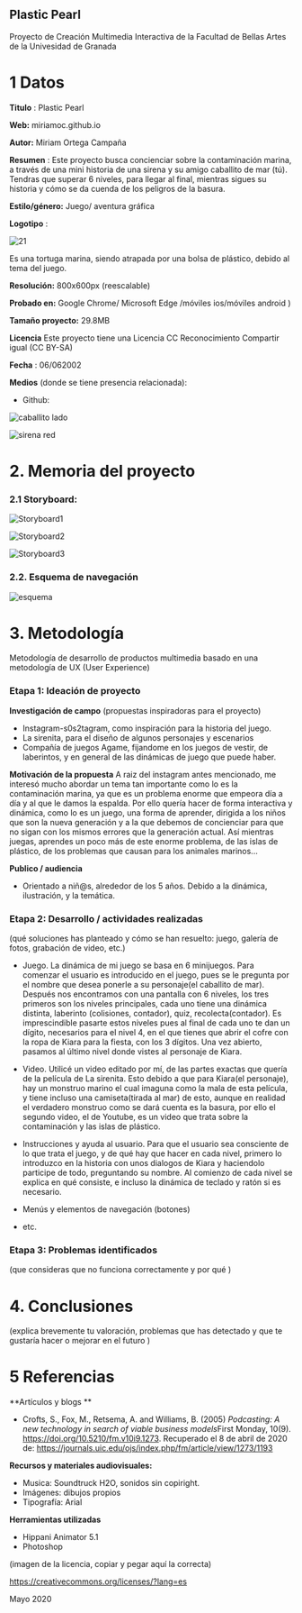 ## Plastic Pearl

Proyecto de Creación Multimedia Interactiva de la  Facultad de Bellas Artes de la Univesidad de Granada



# 1 Datos 



**Titulo** : Plastic Pearl

**Web:**   miriamoc.github.io

**Autor:**  Miriam Ortega Campaña

**Resumen** : Este proyecto busca concienciar sobre la contaminación marina, a través de una mini historia de una sirena y su amigo caballito de mar (tú). Tendras que superar 6 niveles, para llegar al final, mientras sigues su historia y cómo se da cuenda de los peligros de la basura.

**Estilo/género:**  Juego/ aventura gráfica

**Logotipo** : 

![21](https://user-images.githubusercontent.com/106731684/171935990-81197dd0-92c5-4560-9a0b-718b71c9aba3.png)

Es una tortuga marina, siendo atrapada por una bolsa de plástico, debido al tema del juego.


**Resolución:** 800x600px (reescalable)

**Probado en:**   Google Chrome/ Microsoft Edge /móviles ios/móviles android )

**Tamaño proyecto:** 29.8MB 

**Licencia** Este proyecto tiene una Licencia CC Reconocimiento Compartir igual (CC BY-SA)

**Fecha** : 06/062002

**Medios** (donde se tiene presencia relacionada):

- Github:

![caballito lado](https://user-images.githubusercontent.com/106731684/172136606-ef19e1a8-d61d-41b8-acdc-22c6bf130720.png)



![sirena red](https://user-images.githubusercontent.com/106731684/172136617-46201de2-c6fd-4a23-8157-731fb6e62aab.png)




# 2. Memoria del proyecto 

### 2.1 Storyboard: 

![Storyboard1](https://user-images.githubusercontent.com/106731684/172019940-69e98ee7-f7a9-4fb2-921a-2560c3db84df.png)


![Storyboard2](https://user-images.githubusercontent.com/106731684/172019945-0ea44f80-7a6f-412c-829b-8fa7398716a5.png)


![Storyboard3](https://user-images.githubusercontent.com/106731684/172019948-ed378b2b-dc17-4e31-b5a7-10ed450ee835.png)



### 2.2. Esquema de navegación 

![esquema](https://user-images.githubusercontent.com/106731684/172019996-1ae5c339-2ac9-4a15-9ea0-a52c3e39e827.png)



# 3. Metodología

Metodología de desarrollo de productos multimedia basado en una metodología de UX (User Experience)



### Etapa 1: Ideación de proyecto

**Investigación de campo** (propuestas inspiradoras para el proyecto)

- Instagram-s0s2tagram, como inspiración para la historia del juego.
- La sirenita, para el diseño de algunos personajes y escenarios
- Compañía de juegos Agame, fijandome en los juegos de vestir, de laberintos, y en general de las dinámicas de juego que puede haber.



**Motivación de la propuesta** 
A raiz del instagram antes mencionado, me interesó mucho abordar un tema tan importante como lo es la contaminación marina, ya que es un problema enorme que empeora día a día y al que le damos la espalda. Por ello quería hacer de forma interactiva y dinámica, como lo es un juego, una forma de aprender, dirigida a los niños que son la nueva generación y a la que debemos de concienciar para que no sigan con los mismos errores que la generación actual.
 Así mientras juegas, aprendes un poco más de este enorme problema, de las islas de plástico, de los problemas que causan para los animales marinos...



**Publico / audiencia**

- Orientado a niñ@s, alrededor de los 5 años. Debido a la dinámica, ilustración, y la temática.





### Etapa 2: Desarrollo / actividades realizadas

(qué soluciones has planteado y cómo se han resuelto: juego, galería de fotos, grabación de video, etc.)

- Juego.
La dinámica de mi juego se basa en 6 minijuegos. Para comenzar el usuario es introducido en el juego, pues se le pregunta por el nombre que desea ponerle a su personaje(el caballito de mar). Después nos encontramos con una pantalla con 6 niveles, los tres primeros son los niveles principales, cada uno tiene una dinámica distinta, laberinto (colisiones, contador), quiz, recolecta(contador). Es imprescindible pasarte estos niveles pues al final de cada uno te dan un dígito, necesarios para el nivel 4, en el que tienes que abrir el cofre con la ropa de Kiara para la fiesta, con los 3 dígitos. Una vez abierto, pasamos al último nivel donde vistes al personaje de Kiara.

- Video.
Utilicé un video editado por mí, de las partes exactas que quería de la película de La sirenita. Esto debido a que para Kiara(el personaje), hay un monstruo marino el cual imaguna como la mala de esta película, y tiene incluso una camiseta(tirada al mar) de esto, aunque en realidad el verdadero monstruo como se dará cuenta es la basura, por ello el segundo video, el de Youtube, es un video que trata sobre la contaminación y las islas de plástico.

- Instrucciones y ayuda al usuario.
 Para que el usuario sea consciente de lo que trata el juego, y de qué hay que hacer en cada nivel, primero lo introduzco en la historia con unos dialogos de Kiara y haciendolo participe de todo, preguntando su nombre. Al comienzo de cada nivel se explica en qué consiste, e incluso la dinámica de teclado y ratón si es necesario.

- Menús y elementos de navegación (botones)

- etc.



### Etapa 3: Problemas identificados

(que consideras que no  funciona correctamente y por qué )



# 4. Conclusiones 

(explica brevemente tu valoración, problemas que has detectado y que te gustaría hacer o mejorar en el futuro )







# 5 Referencias 

**Artículos y blogs ** 

- Crofts, S., Fox, M., Retsema, A. and Williams, B. (2005) *Podcasting: A new technology in search of viable business models*First Monday, 10(9). https://doi.org/10.5210/fm.v10i9.1273. Recuperado el 8 de abril de 2020 de: https://journals.uic.edu/ojs/index.php/fm/article/view/1273/1193

**Recursos y materiales audiovisuales:**

* Musica:  Soundtruck H2O, sonidos sin copiright.
* Imágenes:  dibujos propios
* Tipografía: Arial

**Herramientas utilizadas**

- Hippani Animator 5.1
- Photoshop



(imagen de la licencia, copiar y pegar aquí la correcta)

https://creativecommons.org/licenses/?lang=es

Mayo 2020
